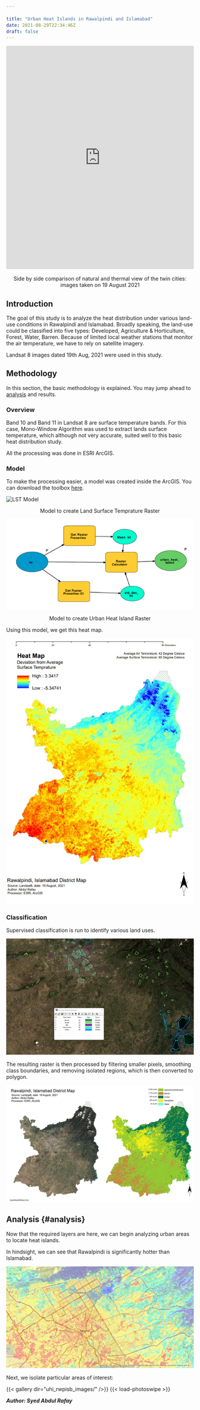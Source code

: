 ```yaml
---

title: "Urban Heat Islands in Rawalpindi and Islamabad"
date: 2021-08-29T22:34:46Z
draft: false
---
```


<iframe frameborder="0" class="juxtapose" width="100%" height="600" src="https://cdn.knightlab.com/libs/juxtapose/latest/embed/index.html?uid=76ca7798-0e4e-11ec-abb7-b9a7ff2ee17c"></iframe>



<center>
    <p>
        Side by side comparison of natural and thermal view of the twin cities: images taken on 19 August 2021
    </p>
</center>



## Introduction

The goal of this study is to analyze the heat distribution under various land-use conditions in Rawalpindi and Islamabad. Broadly speaking, the land-use could be classified into five types: Developed, Agriculture & Horticulture, Forest, Water, Barren. Because of limited local weather stations that monitor the air temperature, we have to rely on satellite imagery. 

Landsat 8 images dated 19th Aug, 2021 were used in this study.

## Methodology

In this section, the basic methodology is explained. You may jump ahead to [analysis](projects/uhi_rwp_isb_19aug2021/urbanheatislandsrwpisb19aug2021/#analysis) and results.

### Overview

Band 10 and Band 11 in Landsat 8 are surface temperature bands. For this case, Mono-Window Algorithm was used to extract lands surface temperature, which although not very accurate, suited well to this basic heat distribution study.

All the processing was done in ESRI ArcGIS.

### Model

To make the processing easier, a model was created inside the ArcGIS. You can download the toolbox [here](projects\UHI_RWP_ISB_19Aug2021\resources\LST.tbx).

![LST Model](master/content/projects/UHI_RWP_ISB_19Aug2021/images/model_lst.png)

<center>
        Model to create Land Surface Temprature Raster
</center>



![UHI Model](images/model_uhi.png)

<center>
        Model to create Urban Heat Island Raster
</center>


Using this model, we get this heat map.

![Heat Map](projects/UHI_RWP_ISB_19Aug2021/images/hm_full.jpg)


### Classification

Supervised classification is run to identify various land uses. 

![Land-Use Classification](projects/UHI_RWP_ISB_19Aug2021/images/supervised_classification.jpg)

The resulting raster is then processed by filtering smaller pixels, smoothing class boundaries, and removing isolated regions, which is then converted to polygon.

![Land-Use Classification](projects/UHI_RWP_ISB_19Aug2021/images/class_result.jpg)



## Analysis {#analysis}

Now that the required layers are here, we can begin analyzing urban areas to locate heat islands.

In  hindsight, we can see that Rawalpindi is significantly hotter than Islamabad. 

![Heat Map Overlayed above Street Map](projects/UHI_RWP_ISB_19Aug2021/images/hm_sv_wide.jpg)



Next, we isolate particular areas of interest:



{{< gallery dir="uhi_rwpisb_images/" />}} {{< load-photoswipe >}}

***Author: Syed Abdul Rafay***

